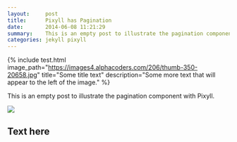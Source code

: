 ```yaml
---
layout:     post
title:      Pixyll has Pagination
date:       2014-06-08 11:21:29
summary:    This is an empty post to illustrate the pagination component with Pixyll.
categories: jekyll pixyll
---
```


{% include test.html image_path="https://images4.alphacoders.com/206/thumb-350-20658.jpg" title="Some title text" description="Some more text that will appear to the left of the image." %}

This is an empty post to illustrate the pagination component with Pixyll.

<div class="image-txt-container">
  <img src="https://images4.alphacoders.com/206/thumb-350-20658.jpg">
  <h2>
    Text here
  </h2>
</div>

